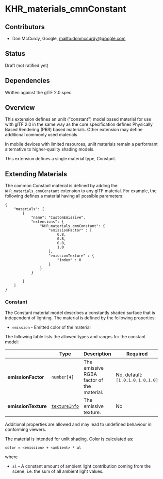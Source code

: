 # KHR\_materials\_cmnConstant

## Contributors

* Don McCurdy, Google, <mailto:donmccurdy@google.com>

## Status

Draft (not ratified yet)

## Dependencies

Written against the glTF 2.0 spec.

## Overview

This extension defines an unlit ("constant") model based material for use with glTF 2.0 in the same way as the core specification defines Physically Based Rendering (PBR) based materials. Other extension may define additional commonly used materials. 

In mobile devices with limited resources, unlit materials remain a performant alternative to higher-quality shading models.

This extension defines a single material type, Constant.

## Extending Materials

The common Constant material is defined by adding the `KHR_materials_cmnConstant` extension to any glTF material. 
For example, the following defines a material having all possible parameters:

```
{
    "materials": [
        {
            "name": "CustomEmissive",
            "extensions": {
                "KHR_materials_cmnConstant": {
                    "emissionFactor" : [
                        0.8, 
                        0.8, 
                        0.8, 
                        1.0
                    ],
                    "emissionTexture" : {
                        "index" : 0
                    }
                }
            }

        }
    ]
}
```

### Constant

The Constant material model describes a constantly shaded surface that is independent of lighting. The material is defined by the following properties:

* `emission` - Emitted color of the material

The following table lists the allowed types and ranges for the constant model:

|                    |Type         |Description|Required|
|--------------------|-------------|-----------|--------|
|**emissionFactor**  | `number[4]` | The emissive RGBA factor of the material. | No, default: `[1.0,1.0,1.0,1.0]` |
|**emissionTexture** | [`textureInfo`](/specification/2.0/README.md#reference-textureInfo) | The emissive texture. | No |

Additional properties are allowed and may lead to undefined behaviour in conforming viewers.

The material is intended for unlit shading. Color is calculated as:

```
color = <emission> + <ambient> * al
```

where

* `al` – A constant amount of ambient light contribution coming from the scene, i.e. the sum of all ambient light values.
